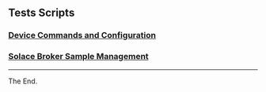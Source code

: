 ## Tests Scripts

### [Device Commands and Configuration](./test-scripts/device-cmd-config)

### [Solace Broker Sample Management](./test-scripts/solace-mgmt)

------------------------------------------------------------------------------
The End.
